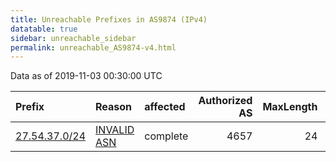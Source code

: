 ```yaml
---
title: Unreachable Prefixes in AS9874 (IPv4)
datatable: true
sidebar: unreachable_sidebar
permalink: unreachable_AS9874-v4.html
---
```


Data as of 2019-11-03 00:30:00 UTC


<div class="datatable-begin"></div>

| Prefix                                               | Reason                                                                                              | affected   |   Authorized AS |   MaxLength | Anchor                                       |   unreachable /24s |
|:-----------------------------------------------------|:----------------------------------------------------------------------------------------------------|:-----------|----------------:|------------:|:---------------------------------------------|-------------------:|
| [27.54.37.0/24](https://stat.ripe.net/27.54.37.0/24) | [INVALID ASN](https://rpki-validator.ripe.net/announcement-preview?asn=AS9874&prefix=27.54.37.0/24) | complete   |            4657 |          24 | [APNIC](unreachable_APNIC_RPKI_Root-v4.html) |                  1 |

<div class="datatable-end"></div>